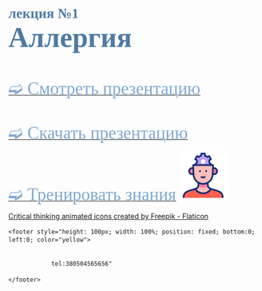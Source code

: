 # <span style="color: #507AA3; font-family: Corbel Light;">лекция №1 </span><br><span style="color: #507AA3; font-family: Corbel Light; font-size: 200%">Аллергия</span>
<br/>

[<span style="color: #81AAD1; font-family: Corbel Light;font-size: 250%">➫ Смотреть презентацию</span>](1_Allergy-1.md)
<br/>
<br/>
<br/>

[<span style="color: #81AAD1; font-family: Corbel Light;font-size: 250%">➫ Скачать презентацию</span>](1_Allergy-2.md)
<br/>

[<span style="color: #81AAD1; font-family: Corbel Light;font-size: 250%">➫ Тренировать знания</span>](1_Allergy-3.md) <img src="./critical-thinking.gif" alt="drawing" width="100"/>
<br/>

<a href="https://www.flaticon.com/free-animated-icons/critical-thinking" title="critical thinking animated icons">Critical thinking animated icons created by Freepik - Flaticon</a>






    <footer style="height: 100px; width: 100%; position: fixed; bottom:0; left:0; color="yellow">
        
                
                tel:380504565656" 
         
    </footer>
